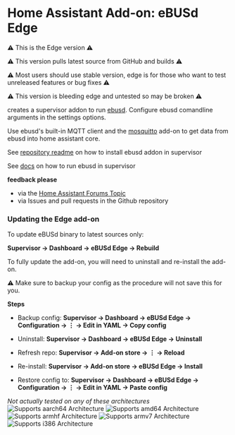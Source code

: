 # Home Assistant Add-on: eBUSd Edge

⚠️ This is the Edge version ⚠️

⚠️ This version pulls latest source from GitHub and builds ⚠️

⚠️ Most users should use stable version, edge is for those who want to test unreleased features or bug fixes ⚠️

⚠️ This version is bleeding edge and untested so may be broken ⚠️

creates a supervisor addon to run [ebusd](http://ebusd.eu). Configure ebusd comandline arguments in the settings options.

Use ebusd's built-in MQTT client and the [mosquitto](https://github.com/home-assistant/addons/tree/master/mosquitto) add-on to get data from ebusd into home assistant core.


See [repository readme](https://github.com/LukasGrebe/ha-addons#how-to-install) on how to install ebusd addon in supervisor

See [docs](https://github.com/LukasGrebe/ha-addons/blob/main/ebusd/DOCS.md#how-to-run-ebusd) on how to run ebusd in supervisor

**feedback please**
- via the [Home Assistant Forums Topic](https://community.home-assistant.io/t/an-ebusd-add-on/344852)
- via Issues and pull requests in the Github repository

### Updating the Edge add-on

To update eBUSd binary to latest sources only:

**Supervisor → Dashboard → eBUSd Edge → Rebuild**

To fully update the add-on, you will need to uninstall and re-install the add-on.

⚠️ Make sure to backup your config as the procedure will not save this for you.

**Steps**

- Backup config: **Supervisor → Dashboard → eBUSd Edge → Configuration → ⋮ → Edit in YAML → Copy config**

- Uninstall: **Supervisor → Dashboard → eBUSd Edge → Uninstall**

- Refresh repo: **Supervisor → Add-on store → ⋮ → Reload**

- Re-install: **Supervisor → Add-on store → eBUSd Edge → Install**

- Restore config to: **Supervisor → Dashboard → eBUSd Edge → Configuration → ⋮ → Edit in YAML → Paste config**


*Not actually tested on any of these architectures*
![Supports aarch64 Architecture][aarch64-shield]
![Supports amd64 Architecture][amd64-shield]
![Supports armhf Architecture][armhf-shield]
![Supports armv7 Architecture][armv7-shield]
![Supports i386 Architecture][i386-shield]

[aarch64-shield]: https://img.shields.io/badge/aarch64-yes-green.svg
[amd64-shield]: https://img.shields.io/badge/amd64-yes-green.svg
[armhf-shield]: https://img.shields.io/badge/armhf-yes-green.svg
[armv7-shield]: https://img.shields.io/badge/armv7-yes-green.svg
[i386-shield]: https://img.shields.io/badge/i386-yes-green.svg
